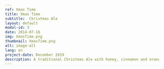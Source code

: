 ```yaml
---
ref: Xmas Time
title: Xmas Time
subtitle:  Christmas Ale
layout: default
modal-id: 3
date: 2014-07-16
img: XmasTime.png
thumbnail: XmasTime.png
alt: image-alt
lang: en
project-date: December 2019
description: A traditional Christmas Ale with honey, cinnamon and orange peel. Perfect for the winter nights such as th special christmas eve. 
---
```

